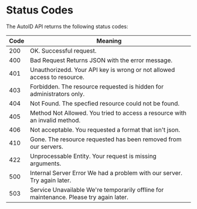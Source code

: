 # Status Codes


The AutoID API returns the following status codes:


Code | Meaning
---------- | -------
200 | OK. Successful request.
400 | Bad Request  Returns JSON with the error message.
401 | Unauthorizedd. Your API key is wrong or not allowed access to resource.
403 | Forbidden. The resource requested is hidden for administrators only.
404 | Not Found. The specfied resource could not be found.
405 | Method Not Allowed. You tried to access a resource with an invalid method.
406 | Not  acceptable. You requested a format that isn't json.
410 | Gone. The resource requested has been removed from our servers.
422 | Unprocessable Entity. Your request is missing arguments.
500 | Internal Server Error We had a problem with our server. Try again later.
503 | Service Unavailable We're temporarily offline for maintenance. Please try again later.
